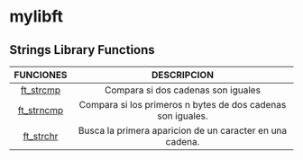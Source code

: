 # mylibft

## Strings Library Functions
|FUNCIONES|DESCRIPCION|
|:-:|:-:|
|[ft_strcmp](https://github.com/Sant-TIG/mylibft/blob/master/ft_strcmp.c)|Compara si dos cadenas son iguales|
|[ft_strncmp](https://github.com/Sant-TIG/mylibft/blob/master/ft_strncmp.c)|Compara si los primeros n bytes de dos cadenas son iguales.|
|[ft_strchr](https://github.com/Sant-TIG/mylibft/blob/master/strings%20functions/ft_strchr.c)|Busca la primera aparicion de un caracter en una cadena.|
